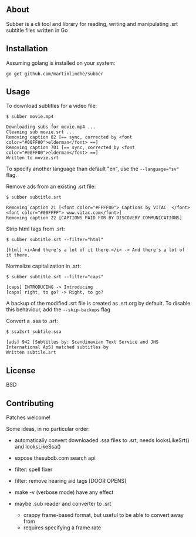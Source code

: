 ## About

Subber is a cli tool and library for reading,
writing and manipulating .srt subtitle files written in Go


## Installation

Assuming golang is installed on your system:

```
go get github.com/martinlindhe/subber
```

## Usage

To download subtitles for a video file:

```
$ subber movie.mp4

Downloading subs for movie.mp4 ...
Cleaning sub movie.srt ...
Removing caption 82 [== sync, corrected by <font color="#00FF00">elderman</font> ==]
Removing caption 701 [== sync, corrected by <font color="#00FF00">elderman</font> ==]
Written to movie.srt
```

To specify another language than default "en", use the `--language="sv"` flag.


Remove ads from an existing .srt file:

```
$ subber subtitle.srt

Removing caption 21 [<font color="#FFFF00"> Captions by VITAC  </font><font color="#00FFFF"> www.vitac.com</font>]
Removing caption 22 [CAPTIONS PAID FOR BY DISCOVERY COMMUNICATIONS]
```

Strip html tags from .srt:

```
$ subber subtitle.srt --filter="html"

[html] <i>And there's a lot of it there.</i> -> And there's a lot of it there.
```

Normalize capitalization in .srt:

```
$ subber subtitle.srt --filter="caps"

[caps] INTRODUCING -> Introducing
[caps] right, to go? -> Right, to go?
```

A backup of the modified .srt file is created as .srt.org by default. To disable this behaviour, add the `--skip-backups` flag


Convert a .ssa to .srt:

```
$ ssa2srt subtile.ssa

[ads] 942 [Subtitles by: Scandinavian Text Service and JHS International ApS] matched subtitles by
Written subtile.srt
```

## License

BSD


## Contributing

Patches welcome!

Some ideas, in no particular order:

- automatically convert downloaded .ssa files to .srt, needs looksLikeSrt() and looksLikeSsa()
- expose thesubdb.com search api
- filter: spell fixer
- filter: remove hearing aid tags [DOOR OPENS]
- make -v (verbose mode) have any effect

- maybe .sub reader and converter to .srt
    - crappy frame-based format, but useful to be able to convert away from
    - requires specifying a frame rate
